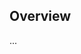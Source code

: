 <!-- Note: Please must use one of our issue templates to file an issue! 🛑 -->
<!-- 👉 https://github.com/tmd913/express-demo/issues/new/choose 👈 -->
<!-- **Issues that should have been filed with a template will be closed without action, and we will ask you to use a template.** -->

<!-- This blank issue template is only for issues that don't fit any of the templates. -->

## Overview

...
